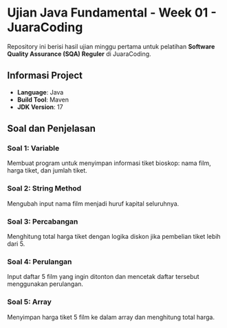 # Ujian Java Fundamental - Week 01 - JuaraCoding

Repository ini berisi hasil ujian minggu pertama untuk pelatihan **Software Quality Assurance (SQA) Reguler** di JuaraCoding.

## Informasi Project
- **Language**: Java
- **Build Tool**: Maven
- **JDK Version**: 17


## Soal dan Penjelasan

### Soal 1: Variable
Membuat program untuk menyimpan informasi tiket bioskop: nama film, harga tiket, dan jumlah tiket.

### Soal 2: String Method
Mengubah input nama film menjadi huruf kapital seluruhnya.

### Soal 3: Percabangan
Menghitung total harga tiket dengan logika diskon jika pembelian tiket lebih dari 5.

### Soal 4: Perulangan
Input daftar 5 film yang ingin ditonton dan mencetak daftar tersebut menggunakan perulangan.

### Soal 5: Array
Menyimpan harga tiket 5 film ke dalam array dan menghitung total harga.